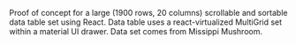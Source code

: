 Proof of concept for a large (1900 rows, 20 columns) scrollable and sortable data table set using React. Data table uses a react-virtualized MultiGrid set within a material UI drawer. Data set comes from Missippi Mushroom.



